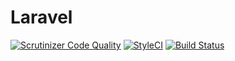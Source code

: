 # Laravel 

[![Scrutinizer Code Quality](https://scrutinizer-ci.com/g/SergiBaucells/tasks/badges/quality-score.png?b=master)](https://scrutinizer-ci.com/g/SergiBaucells/tasks/?branch=master)
[![StyleCI](https://github.styleci.io/repos/150627912/shield?branch=master)](https://github.styleci.io/repos/150627912)
[![Build Status](https://travis-ci.org/SergiBaucells/tasks.svg?branch=master)](https://travis-ci.org/SergiBaucells/tasks)
